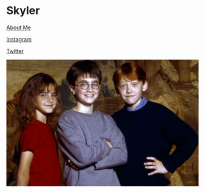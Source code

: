 # Skyler

[About Me](/ABOUTME.md)

[Instagram](https://www.instagram.com/skylerdain)

[Twitter](https://www.twitter.com/skyblue_dain) 

![My favorite best friend trio.](harry.jpeg)